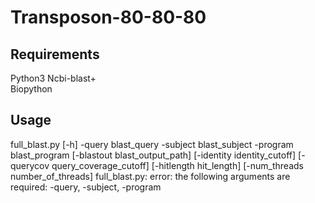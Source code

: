 # Transposon-80-80-80
## Requirements
Python3
Ncbi-blast+  
Biopython

## Usage
full_blast.py [-h] -query blast_query -subject blast_subject -program
                     blast_program [-blastout blast_output_path]
                     [-identity identity_cutoff]
                     [-querycov query_coverage_cutoff] [-hitlength hit_length]
                     [-num_threads number_of_threads]
full_blast.py: error: the following arguments are required: -query, -subject, -program
